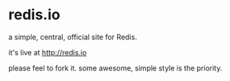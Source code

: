 redis.io
========

a simple, central, official site for Redis.

it's live at http://redis.io

please feel to fork it. some awesome, simple style is the priority. 